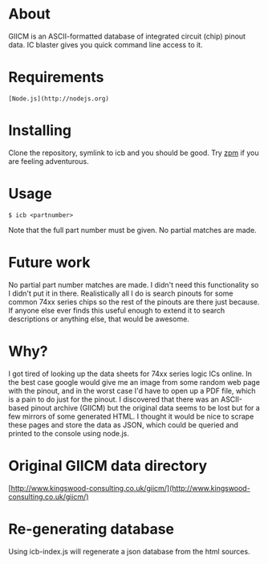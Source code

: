 # About 

GIICM is an ASCII-formatted database of integrated circuit (chip) pinout data. 
IC blaster gives you quick command line access to it.

# Requirements

    [Node.js](http://nodejs.org)

# Installing

Clone the repository, symlink to icb and you should be good. Try 
[zpm](https://github.com/dnewcome/zpm) if you are
feeling adventurous.

# Usage

    $ icb <partnumber>

Note that the full part number must be given. No partial matches are made. 

# Future work

No partial part number matches are made. I didn't need 
this functionality so I didn't put it in there. Realistically all I do is search pinouts for 
some common 74xx series chips so the rest of the pinouts are there just because. If anyone
else ever finds this useful enough to extend it to search descriptions or anything else,
that would be awesome.

# Why?

I got tired of looking up the data sheets for 74xx series logic ICs online.
In the best case google would give me an image from some random web page with
the pinout, and in the worst case I'd have to open up a PDF file, which 
is a pain to do just for the pinout. I discovered that there was an ASCII-based
pinout archive (GIICM) but the original data seems to be lost but for a few
mirrors of some generated HTML. I thought it would be nice to scrape these 
pages and store the data as JSON, which could be queried and printed to
the console using node.js.

# Original GIICM data directory

[http://www.kingswood-consulting.co.uk/giicm/](http://www.kingswood-consulting.co.uk/giicm/)

# Re-generating database

Using icb-index.js will regenerate a json database from the html sources. 

